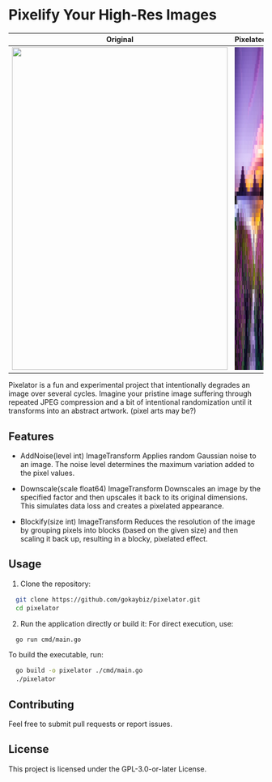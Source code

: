 # Pixelify Your High-Res Images
Original                   |       Pixelated
:-------------------------:|:-------------------------:
<img src="./.readme/mark-harpur-K2s_YE031CA-unsplash.jpg" height="638" width="426"/>      |     <img src="./.readme/mark-harpur-K2s_YE031CA-unsplash_pixelated.jpg" height="638" width="426"/>

Pixelator is a fun and experimental project that intentionally degrades an image over several cycles.
Imagine your pristine image suffering through repeated JPEG compression and a bit of intentional randomization until it transforms into an abstract artwork. (pixel arts may be?)

## Features

- AddNoise(level int) ImageTransform
  Applies random Gaussian noise to an image. The noise level determines the maximum variation added to the pixel values.

- Downscale(scale float64) ImageTransform
  Downscales an image by the specified factor and then upscales it back to its original dimensions. This simulates data loss and creates a pixelated appearance.

- Blockify(size int) ImageTransform
  Reduces the resolution of the image by grouping pixels into blocks (based on the given size) and then scaling it back up, resulting in a blocky, pixelated effect.


## Usage

1. Clone the repository:
  ```bash
    git clone https://github.com/gokaybiz/pixelator.git
    cd pixelator
  ```
2. Run the application directly or build it:
  For direct execution, use:
  ```bash
    go run cmd/main.go
  ```
  To build the executable, run:
  ```bash
    go build -o pixelator ./cmd/main.go
    ./pixelator
  ```

## Contributing
Feel free to submit pull requests or report issues.

## License
This project is licensed under the GPL-3.0-or-later License.
